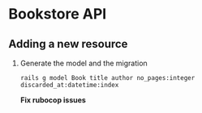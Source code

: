 # Bookstore API

## Adding a new resource

1. Generate the model and the migration

    ```shell
    rails g model Book title author no_pages:integer discarded_at:datetime:index
    ```

    **Fix rubocop issues**

